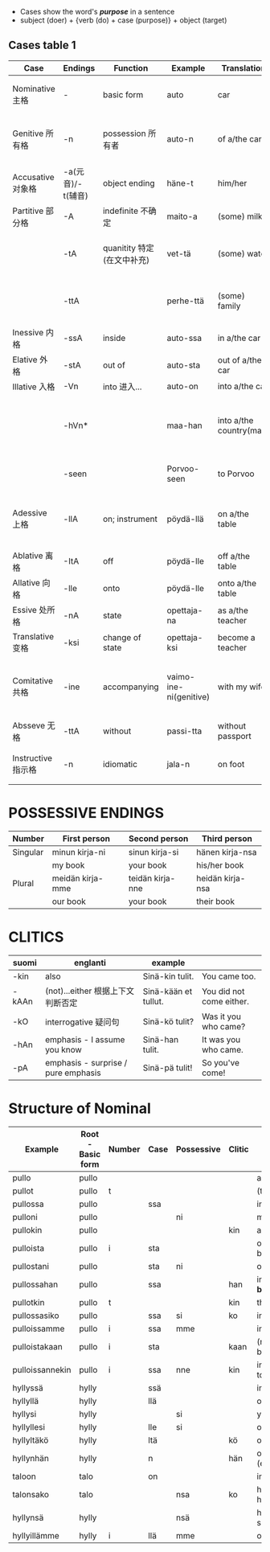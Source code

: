 - Cases show the word's ***purpose*** in a sentence
- subject (doer) + {verb (do) + case (purpose)} + object (target)
## Cases table 1
| Case | Endings | Function | Example | Translation | comment |
| ---- | ---- | ---- | ---- | ---- | ---- |
| Nominative 主格 | - | basic form | auto | car | subject主语或句子的基本形式 |
| Genitive 所有格 | -n | possession 所有者 | auto-n | of a/the car | 所有关系，归该nomination所有 |
| Accusative 对象格 | -a(元音)/-t(辅音) | object ending | häne-t | him/her | object宾语的结尾 |
| Partitive 部分格 | -A | indefinite 不确定 | maito-a | (some) milk | 未给出具体数量 |
|  | -tA | quanitity 特定 (在文中补充) | vet-tä | (some) water | veti结尾i所以-tÄ (vowel harmony) |
|  | -ttA |  | perhe-ttä | (some) family | perhe 结尾e所以-ttÄ (vowel harmony) |
| Inessive 内格 | -ssA | inside | auto-ssa | in a/the car | 在...内部 |
| Elative 外格 | -stA | out of  | auto-sta | out of a/the car | 在...外部 |
| Illative 入格 | -Vn | into 进入... | auto-on | into a/the car | basic form |
|  | -hVn* |  | maa-han | into a/the country(maa) | vowel harmony, V= the nearest preceding vowel  |
|  | -seen |  | Porvoo-seen | to Porvoo | used with place names |
| Adessive 上格 | -llA | on; instrument | pöydä-llä | on a/the table | 在某物上or作为工具 minulla = something at me |
| Ablative 离格 | -ItA | off | pöydä-lle | off a/the table | 从...的表面离开 |
| Allative 向格 | -lle | onto | pöydä-lle | onto a/the table | 朝向...的表面 |
| Essive 处所格 | -nA | state | opettaja-na | as a/the teacher | 作为...状态/身份 |
| Translative 变格 | -ksi | change of state | opettaja-ksi | become a teacher | 状态/身份向...变化 |
| Comitative 共格 | -ine | accompanying | vaimo-ine-ni(genitive) | with my wife | 伴随，经常与possessive suffixes一起使用 |
| Absseve 无格 | -ttA | without | passi-tta | without passport | 没有... |
| Instructive 指示格 | -n | idiomatic | jala-n | on foot | 表达方式或手段（少见） |

# POSSESSIVE ENDINGS
| Number | First person | Second person | Third person |
| ---- | ---- | ---- | ---- |
| Singular | minun kirja-ni | sinun kirja-si | hänen kirja-nsa |
|  | my book | your book | his/her book |
| Plural | meidän kirja-mme | teidän kirja-nne | heidän kirja-nsa |
|  | our book | your book | their book |
# CLITICS
| suomi | englanti | example |  |
| ---- | ---- | ---- | ---- |
| -kin | also | Sinä-kin tulit. | You came too. |
| -kAAn | (not)...either 根据上下文判断否定 | Sinä-kään et tullut. | You did not come either. |
| -kO | interrogative 疑问句 | Sinä-kö tulit? | Was it you who came? |
| -hAn | emphasis - I assume you know | Sinä-han tulit.  | It was you who came. |
| -pA | emphasis - surprise / pure emphasis | Sinä-pä tulit! | So you've come! |

# Structure of Nominal
| Example | Root - Basic form | Number | Case | Possessive | Clitic | Meaning |
| ---- | ---- | ---- | ---- | ---- | ---- | ---- |
| pullo | pullo |  |  |  |  | a/the bottle |
| pullot | pullo | t |  |  |  | (the) bottles |
| pullossa | pullo |  | ssa |  |  | in a/the bottle |
| pulloni | pullo |  |  | ni |  | my bottle |
| pullokin | pullo |  |  |  | kin | a/the bottle too |
| pulloista | pullo | i | sta |  |  | out of (the) bottle |
| pullostani | pullo |  | sta | ni |  | out of my bottle |
| pullossahan | pullo |  | ssa |  | han | in a/the **bottle**(emphasis) |
| pullotkin | pullo | t |  |  | kin | the bottles too |
| pullossasiko | pullo |  | ssa | si | ko | in your bottle? |
| pulloissamme | pullo | i | ssa | mme |  | in our bottles |
| pulloistakaan | pullo | i | sta |  | kaan | (not) out of the bottles, either |
| pulloissannekin | pullo | i | ssa | nne | kin | in your bottles too |
| hyllyssä | hylly |  | ssä |  |  | in a/the shelf |
| hyllyllä | hylly |  | llä |  |  | on a/the shelf |
| hyllysi | hylly |  |  | si |  | your shelf |
| hyllyllesi | hylly |  | lle | si |  | onto your shelf |
| hyllyltäkö | hylly |  | ltä |  | kö | off a/the shelf? |
| hyllynhän | hylly |  | n |  | hän | of a/the **shelf** (emphasis) |
| taloon | talo |  | on |  |  | into a/the house |
| talonsako | talo |  |  | nsa | ko | his/her/their house? |
| hyllynsä | hylly |  |  | nsä |  | his/her/their shelf |
| hyllyillämme | hylly | i | llä | mme |  | on our shelves |
